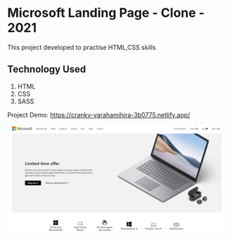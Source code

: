 # Microsoft Landing Page - Clone - 2021

This project developed to practise HTML,CSS skills

## Technology Used

1. HTML
2. CSS
3. SASS

Project Demo: https://cranky-varahamihira-3b0775.netlify.app/

![screenshot](https://github.com/sujanth21/microsoft_landing_page/blob/master/img/landing_ms.PNG)
